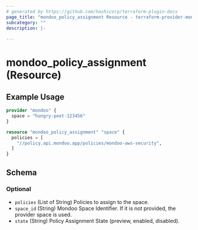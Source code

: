 ```yaml
---
# generated by https://github.com/hashicorp/terraform-plugin-docs
page_title: "mondoo_policy_assignment Resource - terraform-provider-mondoo"
subcategory: ""
description: |-
  
---
```


# mondoo_policy_assignment (Resource)



## Example Usage

```terraform
provider "mondoo" {
  space = "hungry-poet-123456"
}

resource "mondoo_policy_assignment" "space" {
  policies = [
    "//policy.api.mondoo.app/policies/mondoo-aws-security",
  ]
}
```

<!-- schema generated by tfplugindocs -->
## Schema

### Optional

- `policies` (List of String) Policies to assign to the space.
- `space_id` (String) Mondoo Space Identifier. If it is not provided, the provider space is used.
- `state` (String) Policy Assignment State (preview, enabled, disabled).
